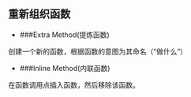 ## 重新组织函数

- ###Extra Method(提炼函数)

创建一个新的函数，根据函数的意图为其命名（“做什么”）

- ###Inline Method(内联函数)

在函数调用点插入函数，然后移除该函数。
